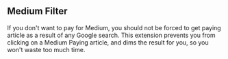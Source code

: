 
## Medium Filter

If you don't want to pay for Medium, you should not be forced to get paying article as a result of any Google search. This extension prevents you from clicking on a Medium Paying article, and dims the result for you, so you won't waste too much time.